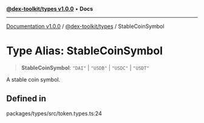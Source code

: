 [**@dex-toolkit/types v1.0.0**](../README.md) • **Docs**

***

[Documentation v1.0.0](../../../packages.md) / [@dex-toolkit/types](../README.md) / StableCoinSymbol

# Type Alias: StableCoinSymbol

> **StableCoinSymbol**: `"DAI"` \| `"USDB"` \| `"USDC"` \| `"USDT"`

A stable coin symbol.

## Defined in

packages/types/src/token.types.ts:24

